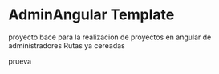 # AdminAngular Template

proyecto bace para la realizacion de proyectos en angular de administradores
Rutas ya cereadas

prueva

